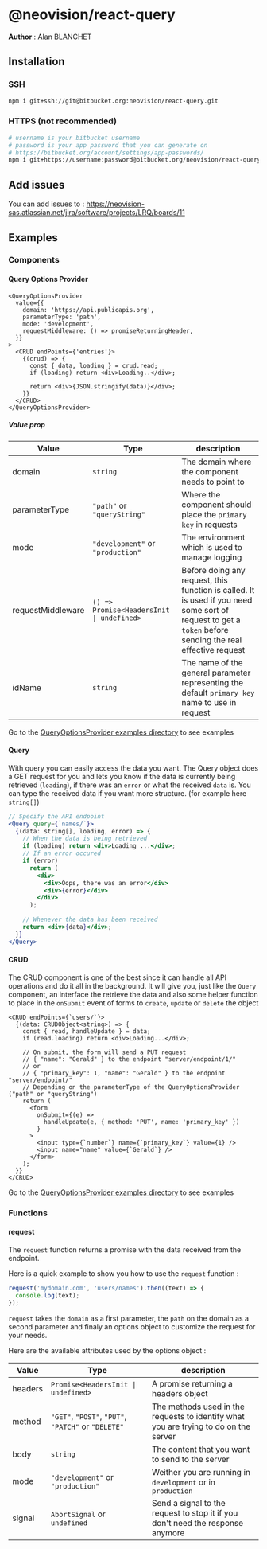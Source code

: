 # @neovision/react-query

**Author** : Alan BLANCHET

## Installation

### SSH

```bash
npm i git+ssh://git@bitbucket.org:neovision/react-query.git
```

### HTTPS (not recommended)

```bash
# username is your bitbucket username
# password is your app password that you can generate on
# https://bitbucket.org/account/settings/app-passwords/
npm i git+https://username:password@bitbucket.org/neovision/react-query.git
```

## Add issues

You can add issues to :
https://neovision-sas.atlassian.net/jira/software/projects/LRQ/boards/11

## Examples

### Components

#### Query Options Provider

```tsx
<QueryOptionsProvider
  value={{
    domain: 'https://api.publicapis.org',
    parameterType: 'path',
    mode: 'development',
    requestMiddleware: () => promiseReturningHeader,
  }}
>
  <CRUD endPoints={'entries'}>
    {(crud) => {
      const { data, loading } = crud.read;
      if (loading) return <div>Loading..</div>;

      return <div>{JSON.stringify(data)}</div>;
    }}
  </CRUD>
</QueryOptionsProvider>
```

##### Value prop

| Value             | Type                                      | description                                                                                                                                               |
| ----------------- | ----------------------------------------- | --------------------------------------------------------------------------------------------------------------------------------------------------------- |
| domain            | `string`                                  | The domain where the component needs to point to                                                                                                          |
| parameterType     | `"path"` or `"queryString"`               | Where the component should place the `primary key` in requests                                                                                            |
| mode              | `"development"` or `"production"`         | The environment which is used to manage logging                                                                                                           |
| requestMiddleware | `() => Promise<HeadersInit \| undefined>` | Before doing any request, this function is called. It is used if you need some sort of request to get a `token` before sending the real effective request |
| idName            | `string`                                  | The name of the general parameter representing the default `primary key` name to use in request                                                           |

Go to the [QueryOptionsProvider examples directory](https://bitbucket.org/neovision/react-query/src/master/src/examples/QueryOptionsProvider) to see examples

#### Query

With query you can easily access the data you want. The Query object does a GET request for you and lets you know if the data is currently being retrieved (`loading`), if there was an `error` or what the received `data` is. You can type the received data if you want more structure. (for example here `string[]`)

```jsx
// Specify the API endpoint
<Query query={`names/`}>
  {(data: string[], loading, error) => {
    // When the data is being retrieved
    if (loading) return <div>Loading ...</div>;
    // If an error occured
    if (error)
      return (
        <div>
          <div>Oops, there was an error</div>
          <div>{error}</div>
        </div>
      );

    // Whenever the data has been received
    return <div>{data}</div>;
  }}
</Query>
```

#### CRUD

The CRUD component is one of the best since it can handle all API operations and do it all in the background. It will give you, just like the `Query` component, an interface the retrieve the data and also some helper function to place in the `onSubmit` event of forms to `create`, `update` or `delete` the object

```tsx
<CRUD endPoints={`users/`}>
  {(data: CRUDObject<string>) => {
    const { read, handleUpdate } = data;
    if (read.loading) return <div>Loading...</div>;

    // On submit, the form will send a PUT request
    // { "name": "Gerald" } to the endpoint "server/endpoint/1/"
    // or
    // { "primary_key": 1, "name": "Gerald" } to the endpoint "server/endpoint/"
    // Depending on the parameterType of the QueryOptionsProvider ("path" or "queryString")
    return (
      <form
        onSubmit={(e) =>
          handleUpdate(e, { method: 'PUT', name: 'primary_key' })
        }
      >
        <input type={`number`} name={`primary_key`} value={1} />
        <input name="name" value={`Gerald`} />
      </form>
    );
  }}
</CRUD>
```

Go to the [QueryOptionsProvider examples directory](https://bitbucket.org/neovision/react-query/src/master/src/examples/CRUD) to see examples

### Functions

#### request

The `request` function returns a promise with the data received from the endpoint.

Here is a quick example to show you how to use the `request` function :

```ts
request('mydomain.com', 'users/names').then((text) => {
  console.log(text);
});
```

`request` takes the `domain` as a first parameter, the `path` on the domain as a second parameter and finaly an options object to customize the request for your needs.

Here are the available attributes used by the options object :

| Value   | Type                                                | description                                                                          |
| ------- | --------------------------------------------------- | ------------------------------------------------------------------------------------ |
| headers | `Promise<HeadersInit \| undefined>`                 | A promise returning a headers object                                                 |
| method  | `"GET"`, `"POST"`, `"PUT"`, `"PATCH"` or `"DELETE"` | The methods used in the requests to identify what you are trying to do on the server |
| body    | `string`                                            | The content that you want to send to the server                                      |
| mode    | `"development"` or `"production"`                   | Weither you are running in `development` or in `production`                          |
| signal  | `AbortSignal` or `undefined`                        | Send a signal to the request to stop it if you don't need the response anymore       |
